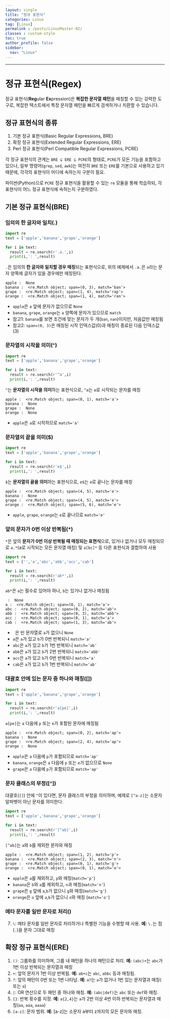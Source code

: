 ```yaml
---
layout: single
title: "정규 표현식"
categories: Linux
tag: [Linux]
permalink : /posts/LinuxMaster-02/
classes : custom-style
toc: true
author_profile: false
sidebar:
  nav: "Linux"
---
```


<hr>

# 정규 표현식(Regex)

정규 표현식(<b>Reg</b>ular <b>Ex</b>pression)은 **복잡한 문자열 패턴**을 매칭할 수 있는 강력한 도구로, 복잡한 텍스트에서 특정 문자열 패턴을 빠르게 검색하거나 치환할 수 있습니다.

## 정규 표현식의 종류

1. 기본 정규 표현식(Basic Regular Expressions, BRE)
2. 확장 정규 표현식(Extended Regular Expressions, ERE)
3. Perl 정규 표현식(Perl Compatible Regular Expressions, PCRE)

각 정규 표현식의 관계는 `BRE ⊆ ERE ⊆ PCRE`의 형태로, `PCRE`가 모든 기능을 포함하고 있으나, 일부 명령어(`grep`, `sed`, `awk`)는 여전히 `BRE` 또는 `ERE`를 기본으로 사용하고 있기 때문에, 각각의 표현식이 어디에 속하는지 구분이 필요.

파이썬(Python)으로 `PCRE` 정규 표현식을 활용할 수 있는 `re` 모듈을 통해 학습하되, 각 표현식이 어느 정규 표현식에 속하는지 구분하였다.

## 기본 정규 표현식(BRE)

### 임의의 한 글자와 일치(.)

```python
import re
text = ['apple','banana','grape','orange']

for i in text:
  result = re.search(r'.a.',i)
  print(i,': ',result)
```

`.`은 임의의 **한 글자와 일치할 경우 매칭**되는 표현식으로, 위의 예제에서 `.a.`은 `a`라는 문자 양쪽에 글자가 있을 경우에만 매칭된다.

```
apple :  None
banana :  <re.Match object; span=(0, 3), match='ban'>
grape :  <re.Match object; span=(1, 4), match='rap'>
orange :  <re.Match object; span=(1, 4), match='ran'>
```

- `apple`은 `a` 앞에 문자가 없으므로 `None`
- `banana`, `grape`, `orange`는 `a` 양쪽에 문자가 있으므로 `match`
- 참고1: `banana`를 보면 조건에 맞는 문자가 두 개(`ban`, `nan`)이지만, 처음값만 매칭됨
- 참고2: `span=(0, 3)`은 매칭된 시작 인덱스값(0)과 매칭이 종료된 다음 인덱스값(3)  

### 문자열의 시작을 의미(^)

```python
import re
text = ['apple','banana','grape','orange']

for i in text:
  result = re.search(r'^a',i)
  print(i,': ',result)
```

`^`는 **문자열의 시작을 의미**하는 표현식으로, `^a`는 `a`로 시작되는 문자를 매칭

```
apple :  <re.Match object; span=(0, 1), match='a'>
banana :  None
grape :  None
orange :  None
```

- `apple`은 `a`로 시작하므로 `match='a'`

### 문자열의 끝을 의미($)

```python
import re
text = ['apple','banana','grape','orange']

for i in text:
  result = re.search(r'e$',i)
  print(i,': ',result)
```

`$`는 **문자열의 끝을 의미**하는 표현식으로, `e$`는 `e`로 끝나는 문자를 매칭

```
apple :  <re.Match object; span=(4, 5), match='e'>
banana :  None
grape :  <re.Match object; span=(4, 5), match='e'>
orange :  <re.Match object; span=(5, 6), match='e'>
```

- `apple`, `grape`, `orange`는 `e`로 끝나므로 `match='e'`

### 앞의 문자가 0번 이상 반복됨(*)

`*`은 앞의 **문자가 0번 이상 반복될 때 매칭되는 표현식**으로, 있거나 없거나 모두 매칭되므로 `a.*`(a로 시작되는 모든 문자열 매칭) 및 `a[bc]*` 등 다른 표현식과 결합하여 사용

```python
import re
text = ['','a','abc','abb','acc','cab']

for i in text:
  result = re.search(r'ab*',i)
  print(i,': ',result)
```

`ab*`은 `a`는 필수로 있어야 하나, `b`는 있거나 없거나 매칭됨

```
 :  None
a :  <re.Match object; span=(0, 1), match='a'>
abc :  <re.Match object; span=(0, 2), match='ab'>
abb :  <re.Match object; span=(0, 3), match='abb'>
acc :  <re.Match object; span=(0, 1), match='a'>
cab :  <re.Match object; span=(1, 3), match='ab'>
```

- ` `은 빈 문자열로 `a`가 없으니 `None`
- `a`은 `a`가 있고 `b`가 0번 반복되니 `match='a'`
- `abc`은 `a`가 있고 `b`가 1번 반복되니 `match='ab'`
- `abb`은 `a`가 있고 `b`가 2번 반복되니 `match='abb'`
- `acc`은 `a`가 있고 `b`가 0번 반복되니 `match='a'`
- `cab`은 `a`가 있고 `b`가 1번 반복되니 `match='ab'`

### 대괄호 안에 있는 문자 중 하나와 매칭([])

```python
import re
text = ['apple','banana','grape','orange']

for i in text:
  result = re.search(r'a[pe]',i)
  print(i,': ',result)
```

`a[pe]`는 `a` 다음에 `p` 또는 `e`가 포함된 문자에 매칭됨

```
apple :  <re.Match object; span=(0, 2), match='ap'>
banana :  None
grape :  <re.Match object; span=(2, 4), match='ap'>
orange :  None
```

- `apple`은 `a` 다음에 `p`가 포함되므로 `match='ap'`
- `banana`, `orange`은 `a` 다음에 `p` 또는 `e`가 없으므로 `None`
- `grape`은 `a` 다음에 `p`가 포함되므로 `match='ap'`

### 문자 클래스의 부정([^])

대괄호(`[]`) 안에 `^`이 있다면, 문자 클래스의 부정을 의미하며, 예제로 `[^a-z]`는 소문자 알파벳이 아닌 문자를 의미한다.

```python
import re
text = ['apple','banana','grape','orange']

for i in text:
  result = re.search(r'[^ab]',i)
  print(i,': ',result)
```

`[^ab]`는 `a`와 `b`를 제외한 문자와 매칭

```
apple :  <re.Match object; span=(1, 2), match='p'>
banana :  <re.Match object; span=(2, 3), match='n'>
grape :  <re.Match object; span=(0, 1), match='g'>
orange :  <re.Match object; span=(0, 1), match='o'>
```

- `apple`은 `a`를 제외하고, `p`와 매칭(`match='p'`)
- `banana`은 `b`와 `a`를 제외하고, `n`과 매칭(`match='n'`)
- `grape`은 `g` 앞에 `a`,`b`가 없으니 `g`와 매칭(`match='g'`)
- `orange`은 `o` 앞에 `a`,`b`가 없으니 `o`와 매칭   (`match='o'`)

### 메타 문자를 일반 문자로 처리(\)
 


7. `\`: 메타 문자를 일반 문자로 처리하거나 특별한 기능을 수행할 때 사용. <b>예:</b> `\.`는 점(`.`)을 문자 그대로 매칭

## 확장 정규 표현식(ERE)

1. `()`: 그룹화를 의미하며, 그룹 내 패턴을 하나의 패턴으로 처리. <b>예:</b> `(abc)+`는 `abc`가 1번 이상 반복되는 문자열과 매칭
2. `+`: 앞의 문자가 1번 이상 반복됨. <b>예:</b> `ab+c`는 `abc`, `abbc` 등과 매칭됨.
3. `?`: 앞의 패턴이 0번 또는 1번 나타남. <b>예:</b> `a?`는 `a`가 없거나 1번 있는 문자열과 매칭(` ` 또는 `a`)
4. `|`: OR 연산으로 두 패턴 중 하나와 매칭. <b>예:</b> `(abc|def)`는 `abc` 또는 `def`와 매칭.
5. `{}`: 반복 횟수를 지정. <b>예:</b> `a{2,4}`는 `a`가 2번 이상 4번 이하 반복되는 문자열과 매칭(`aa`, `aaa`, `aaaa`) 
6. `[a-z]`: 문자 범위. <b>예:</b> [a-z]는 소문자 a부터 z까지의 모든 문자와 매칭.

